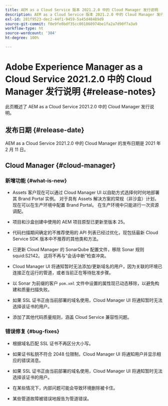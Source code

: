 ```yaml
---
title: AEM as a Cloud Service 版本 2021.2.0 中的 Cloud Manager 发行说明
description: AEM as a Cloud Service 版本 2021.2.0 中的 Cloud Manager 发行说明
exl-id: 281f9523-dec2-44f1-9459-5a45d48489d9
source-git-commit: f0e9fe0bdf35cc001860974be1fa2a7d90f7a3a9
workflow-type: ht
source-wordcount: '384'
ht-degree: 100%

---
```


# Adobe Experience Manager as a Cloud Service 2021.2.0 中的 Cloud Manager 发行说明 {#release-notes}

此页概述了 AEM as a Cloud Service 2021.2.0 中的 Cloud Manager 发行说明。

## 发布日期 {#release-date}

AEM as a Cloud Service 2021.2.0 中的 Cloud Manager 的发布日期是 2021 年 2 月 11 日。

## Cloud Manager {#cloud-manager}

### 新增功能 {#what-is-new}

* Assets 客户现在可以通过 Cloud Manager UI 以自助方式选择何时何地部署其 Brand Portal 实例。 对于具有 Assets 解决方案的常规（非沙盒）计划，现在可以在生产环境中配置 Brand Portal。 在生产环境中只能进行一次资源调配。

* 项目和沙盒创建中使用的 AEM 项目原型已更新至版本 25。

* 代码扫描期间确定的不推荐使用的 API 列表已经过优化，现包括最新 Cloud Service SDK 版本中不推荐的其他类和方法。

* 已更新 Cloud Manager 的 SonarQube 配置文件，移除 Sonar 规则 squid:S2142。 这将不再与“会话中断”检查冲突。

* Cloud Manager UI 将通知暂时无法添加/更新域名的用户，因为关联的环境已连接正在运行的管道，或者当前正在等待批准步骤。

* 以 Sonar 为前缀的客户 `pom.xml` 文件中设置的属性现已动态移除，以避免构建和质量扫描失败。

* 如果 SSL 证书正由当前部署的域名使用，Cloud Manager UI 将通知暂时无法选择该证书的用户。

* 添加了其他代码质量规则，涵盖 Cloud Service 兼容性问题。

### 错误修复  {#bug-fixes}

* 根据域名匹配 SSL 证书不再区分大小写。

* 如果证书私钥不符合 2048 位限制，Cloud Manager UI 将通知用户并显示相应的错误消息。

* 如果 SSL 证书正由当前部署的域名使用，Cloud Manager UI 将通知暂时无法选择该证书的用户。

* 在某些情况下，内部问题可能会导致环境删除被卡住。

* 某些管道故障被错误地报告为管道错误。
